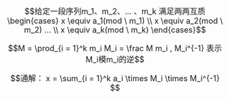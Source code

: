 <font size = 4>


```math
给定一段序列m_1、m_2、... 、m_k 满足两两互质

\begin{cases}
x \equiv a_1(mod \ m_1) \\
x \equiv a_2(mod \ m_2)
... \\
x \equiv a_k(mod \ m_k)
\end{cases}
```
```math
M = \prod_{i = 1}^k m_i 

M_i = \frac M m_i ,
M_i^{-1} 表示M_i模m_i的逆
```
```math
通解：
x = \sum_{i = 1}^k a_i \times M_i \times M_i^{-1}

```
</font>